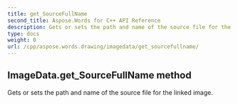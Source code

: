 ```yaml
---
title: get_SourceFullName
second_title: Aspose.Words for C++ API Reference
description: Gets or sets the path and name of the source file for the linked image. 
type: docs
weight: 0
url: /cpp/aspose.words.drawing/imagedata/get_sourcefullname/
---
```

## ImageData.get_SourceFullName method


Gets or sets the path and name of the source file for the linked image.

